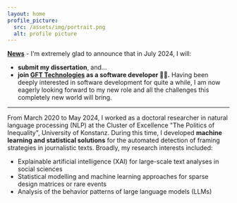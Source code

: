 ```yaml
---
layout: home
profile_picture:
  src: /assets/img/portrait.png
  alt: profile picture
---
```


<b><u>News</u></b> - I'm extremely glad to announce that in July 2024, I will: 

<ul>
<li><b>submit my dissertation</b>, and...</li> 
<li><b>join <a href="https://www.gft.com/int/en" target="_blank">GFT Technologies</a> as a software developer 💙💜.</b> Having been deeply interested in software development for quite a while, I am now eagerly looking forward to my new role and all the challenges this completely new world will bring. </li>
</ul>

<hr>

<p>From March 2020 to May 2024, I worked as a doctoral researcher in natural language processing (NLP) at the Cluster of Excellence "The Politics of Inequality", 
University of Konstanz. During this time, I developed <b>machine learning and statistical solutions</b> for the automated detection of framing strategies in journalistic texts.
Broadly, my research interests included: </p>

<ul>
  <li>Explainable artificial intelligence (XAI) for large-scale text analyses in social sciences</li>
  <li>Statistical modelling and machine learning approaches for sparse design matrices or rare events</li>
  <li>Analysis of the behavior patterns of large language models (LLMs)</li>
</ul>
